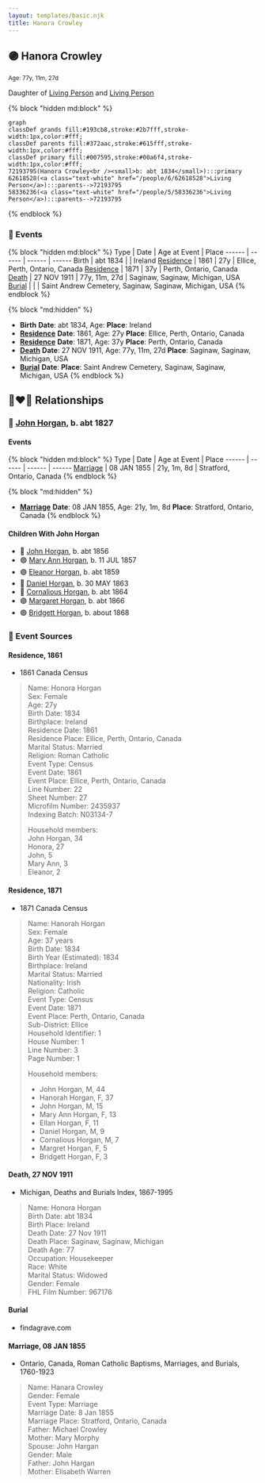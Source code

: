```yaml
---
layout: templates/basic.njk
title: Hanora Crowley
---
```

## 🟣 Hanora Crowley
<small>Age: 77y, 11m, 27d</small>

Daughter of [Living Person](/people/5/58336236) and [Living Person](/people/6/62618528)

{% block "hidden md:block" %}
```mermaid
graph
classDef grands fill:#193cb8,stroke:#2b7fff,stroke-width:1px,color:#fff;
classDef parents fill:#372aac,stroke:#615fff,stroke-width:1px,color:#fff;
classDef primary fill:#007595,stroke:#00a6f4,stroke-width:1px,color:#fff;
72193795(Hanora Crowley<br /><small>b: abt 1834</small>):::primary
62618528(<a class="text-white" href="/people/6/62618528">Living Person</a>):::parents-->72193795
58336236(<a class="text-white" href="/people/5/58336236">Living Person</a>):::parents-->72193795
```
{% endblock %}

### 📆 Events

{% block "hidden md:block" %}
Type | Date | Age at Event | Place
------ | ------ | ------ | ------
Birth | abt 1834 |  | Ireland
[Residence](#event-event-0) | 1861 | 27y | Ellice, Perth, Ontario, Canada
[Residence](#event-event-1) | 1871 | 37y | Perth, Ontario, Canada
[Death](#event-event-6) | 27 NOV 1911 | 77y, 11m, 27d | Saginaw, Saginaw, Michigan, USA
[Burial](#event-event-7) |  |  | Saint Andrew Cemetery, Saginaw, Saginaw, Michigan, USA
{% endblock %}

{% block "md:hidden" %}
- **Birth**
**Date**: abt 1834, Age:
**Place**: Ireland
- **[Residence](#event-event-0)**
**Date**: 1861, Age: 27y
**Place**: Ellice, Perth, Ontario, Canada
- **[Residence](#event-event-1)**
**Date**: 1871, Age: 37y
**Place**: Perth, Ontario, Canada
- **[Death](#event-event-6)**
**Date**: 27 NOV 1911, Age: 77y, 11m, 27d
**Place**: Saginaw, Saginaw, Michigan, USA
- **[Burial](#event-event-7)**
**Date**:
**Place**: Saint Andrew Cemetery, Saginaw, Saginaw, Michigan, USA
{% endblock %}

## 👩‍❤️‍👨 Relationships

### 🔵 [John Horgan](/people/5/54161773), b. abt 1827

#### Events

{% block "hidden md:block" %}
Type | Date | Age at Event | Place
------ | ------ | ------ | ------
[Marriage](#event-family-0-event-0) | 08 JAN 1855 | 21y, 1m, 8d | Stratford, Ontario, Canada
{% endblock %}

{% block "md:hidden" %}
- **[Marriage](#event-family-0-event-0)**
**Date**: 08 JAN 1855, Age: 21y, 1m, 8d
**Place**: Stratford, Ontario, Canada
{% endblock %}

#### Children With John Horgan
* 🔵 [John Horgan](/people/1/12278671), b. abt 1856
* 🟣 [Mary Ann Horgan](/people/9/90749846), b. 11 JUL 1857
* 🟣 [Eleanor Horgan](/people/3/34125056), b. abt 1859
* 🔵 [Daniel Horgan](/people/1/15488992), b. 30 MAY 1863
* 🔵 [Cornalious Horgan](/people/8/8594961), b. abt 1864
* 🟣 [Margaret Horgan](/people/7/77180611), b. abt 1866
* 🟣 [Bridgett Horgan](/people/3/30208492), b. about 1868
### 📰 Event Sources

#### <a id="event-event-0"></a> Residence, 1861
* 1861 Canada Census
>   
  > Name: Honora Horgan  
  > Sex: Female  
  > Age: 27y  
  > Birth Date: 1834  
  > Birthplace: Ireland  
  > Residence Date: 1861  
  > Residence Place: Ellice, Perth, Ontario, Canada  
  > Marital Status: Married  
  > Religion: Roman Catholic  
  > Event Type: Census  
  > Event Date: 1861  
  > Event Place: Ellice, Perth, Ontario, Canada  
  > Line Number: 22  
  > Sheet Number: 27  
  > Microfilm Number: 2435937  
  > Indexing Batch: N03134-7  
  >   
  > Household members:  
  > John Horgan, 34  
  > Honora, 27  
  > John, 5  
  > Mary Ann, 3  
  > Eleanor, 2  
  >

#### <a id="event-event-1"></a> Residence, 1871
* 1871 Canada Census
>   
  > Name: Hanorah Horgan  
  > Sex: Female  
  > Age: 37 years  
  > Birth Date: 1834  
  > Birth Year (Estimated): 1834  
  > Birthplace: Ireland  
  > Marital Status: Married  
  > Nationality: Irish  
  > Religion: Catholic  
  > Event Type: Census  
  > Event Date: 1871  
  > Event Place: Perth, Ontario, Canada  
  > Sub-District: Ellice  
  > Household Identifier: 1  
  > House Number: 1  
  > Line Number: 3  
  > Page Number: 1  
  >   
  > Household members:  
  > - John Horgan, M, 44  
  > - Hanorah Horgan, F, 37  
  > - John Horgan, M, 15  
  > - Mary Ann Horgan, F, 13  
  > - Ellan Horgan, F, 11  
  > - Daniel Horgan, M, 9  
  > - Cornalious Horgan, M, 7  
  > - Margret Horgan, F, 5  
  > - Bridgett Horgan, F, 3  
  >

#### <a id="event-event-6"></a> Death, 27 NOV 1911
* Michigan, Deaths and Burials Index, 1867-1995
>   
  > Name: Honora Horgan  
  > Birth Date: abt 1834  
  > Birth Place: Ireland  
  > Death Date: 27 Nov 1911  
  > Death Place: Saginaw, Saginaw, Michigan  
  > Death Age: 77  
  > Occupation: Housekeeper  
  > Race: White  
  > Marital Status: Widowed  
  > Gender: Female  
  > FHL Film Number: 967176

#### <a id="event-event-7"></a> Burial
* findagrave.com

#### <a id="event-family-0-event-0"></a> Marriage, 08 JAN 1855
* Ontario, Canada, Roman Catholic Baptisms, Marriages, and Burials, 1760-1923
>   
  > Name: Hanara Crowley  
  > Gender: Female  
  > Event Type: Marriage  
  > Marriage Date: 8 Jan 1855  
  > Marriage Place: Stratford, Ontario, Canada  
  > Father: Michael Crowley  
  > Mother: Mary Morphy  
  > Spouse: John Hargan  
  > Gender: Male  
  > Father: John Hargan  
  > Mother: Elisabeth Warren